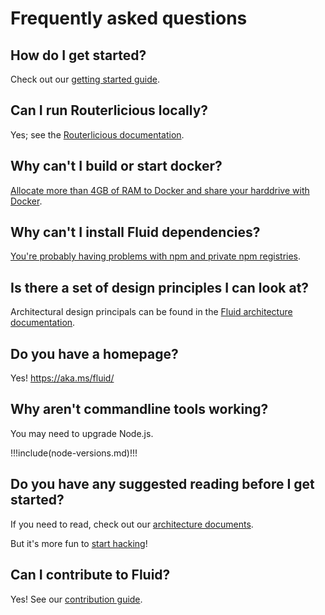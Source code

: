 # Frequently asked questions

## How do I get started?

Check out our [getting started guide](../guide/README.md).

## Can I run Routerlicious locally?

Yes; see the [Routerlicious documentation](https://github.com/microsoft/FluidFramework/blob/master/server/routerlicious/README.md).

## Why can't I build or start docker?

[Allocate more than 4GB of RAM to Docker and share your harddrive with Docker](https://stackoverflow.microsoft.com/questions/137472/im-getting-docker-build-error-number-137).

## Why can't I install Fluid dependencies?

[You're probably having problems with npm and private npm registries](https://stackoverflow.microsoft.com/questions/137930/npm-install-fails-with-auth-issues/137931#137931).

## Is there a set of design principles I can look at?

Architectural design principals can be found in the [Fluid architecture documentation](../how/README.md).

## Do you have a homepage?

Yes! <https://aka.ms/fluid/>

## Why aren't commandline tools working?

You may need to upgrade Node.js.

!!!include(node-versions.md)!!!

## Do you have any suggested reading before I get started?

If you need to read, check out our [architecture documents](../how/README.md).

But it's more fun to [start hacking](../guide/yo-fluid.md)!

## Can I contribute to Fluid?

Yes! See our [contribution guide](../contributing/README.md).
